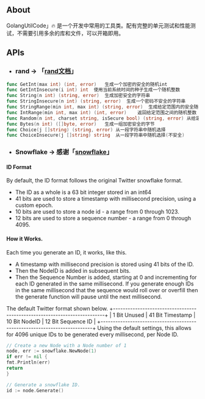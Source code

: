 ## About

GolangUtilCode」🔥 是一个开发中常用的工具类。配有完整的单元测试和性能测试，不需要引用多余的库和文件，可以开箱即用。



## APIs

* ### rand -> 「[rand文档](https://pkg.go.dev/math/rand@go1.16.6)」

```go
func GetInt(max int) (int, error)  	生成一个加密的安全的随机int
func GetIntInsecure(i int) int	使用当前系统时间的种子生成一个随机整数
func String(n int) (string, error)  生成加密安全的字符串
func StringInsecure(n int) (string, error)	生成一个密码不安全的字符串
func StringRange(min int, max int) (string, error)	生成给定范围内的安全随机字符串
func IntRange(min int, max int) (int, error)    返回给定范围之间的随机整数
func Random(n int, charset string, isSecure bool) (string, error) 从给定的字符集生成随机数据
func Bytes(n int) ([]byte, error)   生成一组加密安全的字节
func Choice(j []string) (string, error)	从一段字符串中随机选择
func ChoiceInsecure(j []string) string	从一段字符串中随机选择(不安全)
```

* ### Snowflake -> 感谢「[snowflake](https://github.com/bwmarrin/snowflake)」

#### ID Format
By default, the ID format follows the original Twitter snowflake format.

* The ID as a whole is a 63 bit integer stored in an int64
* 41 bits are used to store a timestamp with millisecond precision, using a custom epoch.
* 10 bits are used to store a node id - a range from 0 through 1023.
* 12 bits are used to store a sequence number - a range from 0 through 4095.

#### How it Works.
Each time you generate an ID, it works, like this.

* A timestamp with millisecond precision is stored using 41 bits of the ID.
* Then the NodeID is added in subsequent bits.
* Then the Sequence Number is added, starting at 0 and incrementing for each ID generated in the same millisecond. If you generate enough IDs in the same millisecond that the sequence would roll over or overfill then the generate function will pause until the next millisecond.
  
The default Twitter format shown below.
+--------------------------------------------------------------------------+
| 1 Bit Unused | 41 Bit Timestamp |  10 Bit NodeID  |   12 Bit Sequence ID |
+--------------------------------------------------------------------------+
Using the default settings, this allows for 4096 unique IDs to be generated every millisecond, per Node ID.

```go
// Create a new Node with a Node number of 1
node, err := snowflake.NewNode(1)
if err != nil {
fmt.Println(err)
return
}

// Generate a snowflake ID.
id := node.Generate()

```